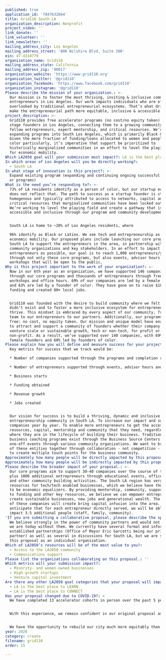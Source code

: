 ```yaml
---
published: true
application_id: '7847632664'
title: Grid110 South LA
organization_description: Nonprofit
project_video: ''
link_donate: ''
link_volunteer: ''
link_newsletter: ''
mailing_address_city: Los Angeles
mailing_address_street: '800 Wilshire Blvd, Suite 200'
ein: 47-4318779
organization_name: Grid110
mailing_address_state: California
mailing_address_zip: '90017'
organization_website: 'https://www.grid110.org'
organization_twitter: '@grid110'
organization_facebook: 'https://www.facebook.com/grid110'
organization_instagram: '@grid110'
Please describe the mission of your organization.: >-
  Our mission is to foster the most thriving, inviting & inclusive community for
  entrepreneurs in Los Angeles. Our work impacts individuals who are often
  overlooked by traditional entrepreneurial ecosystems. That’s what drives us to
  make the entrepreneurial path more equitable, inclusive & accessible.
project_description: >-
  Grid110 provides free accelerator programs (no cost/no equity taken) to early
  stage founders in Los Angeles, connecting them to a growing community of
  fellow entrepreneurs, expert mentorship, and critical resources. We’re
  expanding programs into South Los Angeles, which is primarily Black & Latinx.
  Given the mere fraction of funding/loans allocated to women and people of
  color particularly, it’s imperative that support be prioritized to
  historically marginalized communities in an effort to level the playing field
  for economic mobility.
Which LA2050 goal will your submission most impact?: LA is the best place to CREATE
In which areas of Los Angeles will you be directly working?:
  - South LA
In what stage of innovation is this project?: >-
  Expand existing program (expanding and continuing ongoing successful projects
  or programs)
What is the need you’re responding to?: >-
  73% of LA residents identify as a person of color, but our startup ecosystem
  does not reflect that. The path to success as a startup founder is starkly
  homogenous and typically attributed to access to networks, capital and
  critical resources that marginalized communities have been locked out of.
  We’re working to level the playing field and create a pathway that is more
  accessible and inclusive through our program and community development.


  South LA is home to ~20% of Los Angeles residents, where

  96% identify as Black or Latinx. We see tech and entrepreneurship as keys to
  economic mobility. Our proposed plans include launching our core programs
  South LA to support the entrepreneurs in the area, in partnership with local
  community organizations and key stakeholders. In an effort to impact as many
  entrepreneurs as possible, our goal is to reach 1,000 entrepreneurs/year
  through not only these core programs, but also events, advisor hours and
  workshops that will be open to the public.
Why is this project important to the work of your organization?: >-
  Now in our 6th year as an organization, we have supported 146 companies
  through our core programs and thousands of entrepreneurs through free events,
  workshops and office hours. 69% of our companies are led by a female founder
  and 63% are led by a founder of color. They have gone on to raise $18M+ in
  funding and created 80+ local jobs.


  Grid110 was founded with the desire to build community where we felt one
  didn’t exist and to foster a more inclusive ecosystem for entrepreneurs to
  thrive. This mindset is embraced by every aspect of our community, from our
  team to our entrepreneurs to our partners. Additionally, our programs are
  free: no cost, no equity taken. Our mission and unique model have enabled us
  to attract and support a community of founders whether their company is
  venture scale or sustainable growth, tech or non-tech, for profit or
  non-profit. As a result, we’ve supported over 140 companies, with 69% led by
  female founders and 60% led by founders of color.
Please explain how you will define and measure success for your project.: >-
  Key metrics for success that we track would be:

  * Number of companies supported through the programs and completion rate

  * Number of entrepreneurs supported through events, advisor hours and workshops

  * Business starts

  * Funding obtained

  * Revenue growth

  * Jobs created


  Our vision for success is to build a thriving, dynamic and inclusive
  entrepreneurship community in South LA. To increase our impact and support of
  companies year by year. To enable more entrepreneurs to get the access to
  resources, capital, mentorship and community that they need, regardless of
  where they are in the lifecycle of building their business. Traditional
  business coaching programs exist through the Business Source Centers and
  one-off events through various community organizations. We want to bring all
  of these entities together through collaboration - not competition - in order
  to create multiple touch points for the business community.
Approximately how many people will be directly impacted by this proposal?: '1000'
Approximately how many people will be indirectly impacted by this proposal?: '3500'
Please describe the broader impact of your proposal.: >-
  Our core programs aim to support 30-40 companies over the course of the year,
  plus 1000 additional entrepreneurs through educational events, office hours,
  and other community building activities. The South LA region has very limited
  resources for tech/tech enabled businesses, which we believe have the ability
  to be economic equalizers. By providing mentorship, community, support, access
  to funding and other key resources, we believe we can empower entrepreneurs to
  create sustainable businesses, new jobs and generational wealth. The success
  of these companies will create bring capital infusion into the area. We
  anticipate that for each entrepreneur directly served, we will be able to
  impact 3.5 additional people (staff, family, community).
'If you are submitting a collaborative proposal, please describe the specific role of partner organizations in the project.': >-
  We believe strongly in the power of community partners and would not be where
  we are today without them. We currently have several formal and informal
  established partnerships (Office of Mayor Eric Garcetti being our primary
  partner) as well as several in discussions for South LA, but we are submitting
  this proposal as an individual organization. 
Which of LA2050’s resources will be of the most value to you?:
  - Access to the LA2050 community
  - Communications support
Please list the organizations collaborating on this proposal.: ''
Which metrics will your submission impact?:
  - Minority- and women-owned businesses
  - High-growth startups
  - Venture capital investment
Are there any other LA2050 goal categories that your proposal will impact?:
  - LA is the best place to LEARN
  - LA is the best place to CONNECT
Has your proposal changed due to COVID-19?: >
  We have completed 13 accelerator cohorts in person over the past 5 years in Downtown LA, but at the onset of LA’s Safer At Home orders in mid-March, physically meeting in person became impossible. We made the immediate decision to take our programs virtual for the Spring sessions, which kicked off in early April. We have been able to successfully pivot to an online program model, while still offering the same curriculum, resources and support for our entrepreneurs.


  With this experience, we remain confident in our original proposal as it stands given our abilities to launch the proposed South LA programs in part or entirely as an online program this summer (if necessary). This also extends to events, office hours and other community focused efforts we plan to run alongside the programs. In the event we’re able to host our events and programs in person, we have already secured an incredible partner in Vector90, a South LA based coworking space and cultural hub. 


  We have the opportunity to rebuild our city much more equitably than many would have ever thought possible. In order for that to happen we have to provide under-resourced communities with the same quality of guidance and mentorship available to wealthier communities. Without this, we are constraining our city to rebuild to the same economic disparities. Grid110 expanding to South LA takes aim at this challenge head on in mission and in practice.
year: 2020
category: create
filename: grid110
order: 15

---
```

